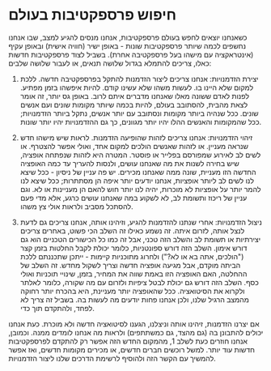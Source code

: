 # חיפוש פרספקטיבות בעולם

כשאנחנו יוצאים לחפש בעולם פרספקטיבות, אנחנו מנסים להגיע למצב, שבו אנחנו נחשפים לכמה שיותר פרספקטיבות שונות - באופן ישיר (חוויה אישית) ובאופן עקיף (אינטראקציה עם מישהו בעל פרספקטיבה אחרת). בשביל לצוד פרספקטיבות חדשות כאלו, צריכים להתמלא בגדול שלושה תנאים, או לעבור שלושה שלבים:

1. יצירת הזדמנויות: אנחנו צריכים ליצור הזדמנות להתקל בפרספקטיבה חדשה. ללכת למקום שלא היינו בו. לעשות משהו שלא עשינו קודם. להיות איפשהו בזמן מפתיע. לפנות לאדם ששונה מאלו שאנחנו מדברים איתם לרוב. באופן גס יותר, זה אומר לצאת מהבית, להסתובב בעולם, להיות בכמה שיותר מקומות שונים ועם אנשים שונים. ככל שנהיה ביותר מקומות ונסתובב עם יותר אנשים, נתקל ביותר הזדמנויות; ככל שהמקומות והאנשים ההלו יהיו יותר מגוונים, כך גם ההזדמנויות יהיו יותר שונות.

2. זיהוי הזדמנויות: אנחנו צריכים לזהות שהופיעה הזדמנות. לראות שיש מישהו חדש שנראה מעניין. או לזהות שאנשים הולכים למקום אחד, ואולי אפשר להצטרף. או לשים לב לאירוע שמפורסם בפלייר או פוסטר. המטרה היא לזהות שנפתחה אופציה, שיש בחירה לשנות את מה שאנחנו עושים, ולנסות להעריך עד כמה האופציה החדשה הזו מעניית, שונה ממה שאנחנו מכירים. יש פה עניין של ניסיון - ככל שיצא לנו לשים לב ליותר אופציות, אנחנו יודעים יותר איפה הן מסתתרות; ככל שיצא לנו להמר יותר על אופציות לא מוכרות, יהיה לנו יותר חוש להאם הן מעניינות או לא. וגם עניין של ריכוז ותשומת לב, לא לשקוע במה שאנחנו עושים כרגע, אלא מדי פעם להסתכל מסביב ולראות אולי צץ משהו.

3. ניצול הזדמנויות: אחרי שנתנו להזדמנות להגיע, וזיהינו אותה, אנחנו צריכים גם לדעת לנצל אותה, לזרום איתה. זה נשמע כאילו זה השלב הכי פשוט, באחרים צריכים יצירתיות או תשומת לב והשלב הזה טכני, אבל זה כמו כל הכישורים הטכניים הוא גם דורש אימון. השלב הזה דורש ספונטניות, כלומר יכולת לקבל החלטות בזמן קצר ("הולכים, אתה בא או לא?") ולחרוג מתוכניות קיימות - ייתכן שתכננתם ללכת הביתה מוקדם, אבל מגיעה אופציה חדשה וצריך לשקול מחדש. זה השלב של ההחלטה, האם האופציה הזו באמת שווה את המחיר, בזמן, שינויי תוכניות ואולי כסף. השלב הזה דורש גם יכולת לבטל ציפיות ולזרום עם מה שקורה, כלומר לאלתר ולקרוא את הסיטואציה. ככל שהאופציה יותר מעניינת, היא בהכרח יותר רחוקה מהמצב הרגיל שלנו, ולכן אנחנו פחות יודעים מה לעשות בה. בשביל זה צריך לא לפחד, ולהתקדם תוך כדי.

אם יצרנו הזדמנות, זיהינו אותה וניצלנו, הגענו לסיטואציה חדשה ולא מוכרת. כעת אנחנו יכולים להתבונן בה (גם מהצד, גם כמשתתפים) ולראות מה אנחנו לומדים ממנה. וכמובן, אנחנו חוזרים כעת לשלב 1, מהמקום החדש הזה אפשר רק להתקדם לפרספקטיבות חדשות עוד יותר. למשל רוכשים חברים חדשים, או מכירים מקומות חדשים, ואז אפשר להמשיך עם הקשר הזה ולהוסיף לרשימת הדרכים שלנו ליצור הזדמנויות.
